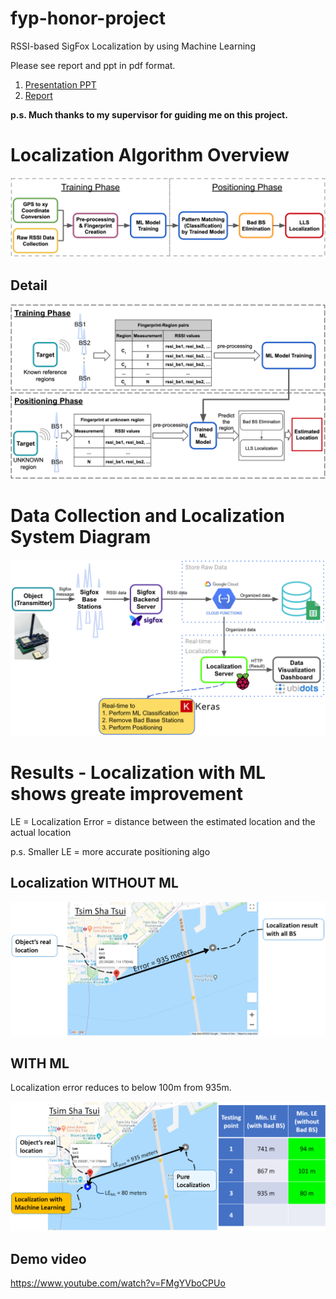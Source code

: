 # fyp-honor-project
RSSI-based SigFox Localization by using Machine Learning

Please see report and ppt in pdf format.
1. [Presentation PPT](https://github.com/singhst/fyp-honor-project/blob/master/fyp_present_github_ver%2020200921.pdf)
2. [Report](https://github.com/singhst/fyp-honor-project/blob/master/fyp_final_report_github_version%2020200921.pdf)


**p.s. Much thanks to my supervisor for guiding me on this project.**

# Localization Algorithm Overview
<img src="img\localization-algorithm-overview.png" style="zoom:50%;" />

## Detail
<img src="img\localization-algorithm-detail.png" style="zoom:50%;" />

# Data Collection and Localization System Diagram
<img src="img\system-diagram.png" style="zoom:50%;" />

# Results - Localization with ML shows greate improvement

LE = Localization Error = distance between the estimated location and the actual location

p.s. Smaller LE = more accurate positioning algo

## Localization WITHOUT ML

<img src="img\localization-result-original.png" style="zoom:50%;" />

## WITH ML

Localization error reduces to below 100m from 935m.

<img src="img\localization-result-ml-3.png" style="zoom:50%;" />

## Demo video

https://www.youtube.com/watch?v=FMgYVboCPUo
